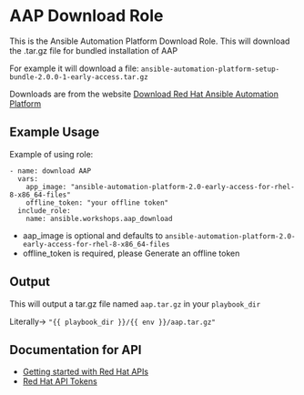 # AAP Download Role

This is the Ansible Automation Platform Download Role.  This will download the .tar.gz file for bundled installation of AAP

For example it will download a file: `ansible-automation-platform-setup-bundle-2.0.0-1-early-access.tar.gz`

Downloads are from the website [Download Red Hat Ansible Automation Platform
](https://access.redhat.com/downloads/content/480/ver=Early%20Access%202.0/rhel---8/Early%20Access%202.0/x86_64/product-software)

## Example Usage

Example of using role:

```
- name: download AAP
  vars:
    app_image: "ansible-automation-platform-2.0-early-access-for-rhel-8-x86_64-files"
    offline_token: "your offline token"
  include_role:
    name: ansible.workshops.aap_download
```

- aap_image is optional and defaults to `ansible-automation-platform-2.0-early-access-for-rhel-8-x86_64-files`
- offline_token is required, please Generate an offline token

## Output

This will output a tar.gz file named ```aap.tar.gz``` in your ```playbook_dir```

Literally-> `"{{ playbook_dir }}/{{ env }}/aap.tar.gz"`



## Documentation for API

- [Getting started with Red Hat APIs
](https://access.redhat.com/articles/3626371)
- [Red Hat API Tokens
](https://access.redhat.com/management/api)
